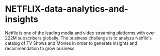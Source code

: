# NETFLIX-data-analytics-and-insights
Netflix is one of the leading media and video streaming platforms with over 222M subscribers globally. The business challenge is to analyze Netflix's catalog of TV Shows and Movies in order to generate insights and recommendation to grow business
